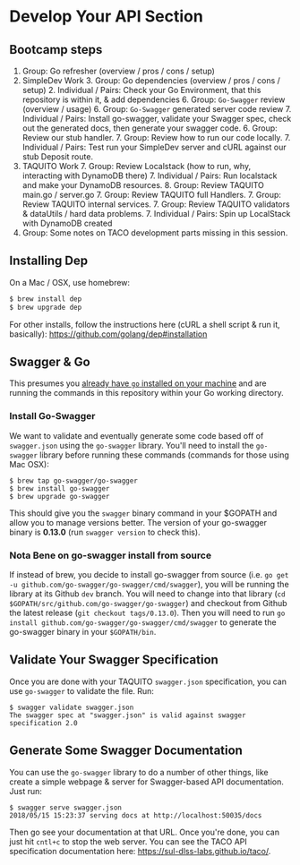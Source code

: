 # Develop Your API Section

## Bootcamp steps

1. Group: Go refresher (overview / pros / cons / setup)
2. SimpleDev Work
    3. Group: Go dependencies (overview / pros / cons / setup)
    2. Individual / Pairs: Check your Go Environment, that this repository is within it, & add dependencies
    6. Group: `Go-Swagger` review (overview / usage)
    6. Group: `Go-Swagger` generated server code review
    7. Individual / Pairs: Install go-swagger, validate your Swagger spec, check out the generated docs, then generate your swagger code.
    6. Group: Review our stub handler.
    7. Group: Review how to run our code locally.
    7. Individual / Pairs: Test run your SimpleDev server and cURL against our stub Deposit route.
6. TAQUITO Work
    7. Group: Review Localstack (how to run, why, interacting with DynamoDB there)
    7. Individual / Pairs: Run localstack and make your DynamoDB resources.
    8. Group: Review TAQUITO main.go / server.go
    7. Group: Review TAQUITO full Handlers.
    7. Group: Review TAQUITO internal services.
    7. Group: Review TAQUITO validators & dataUtils / hard data problems.
    7. Individual / Pairs: Spin up LocalStack with DynamoDB created
 7. Group: Some notes on TACO development parts missing in this session.

## Installing Dep

On a Mac / OSX, use homebrew:

```bash
$ brew install dep
$ brew upgrade dep
```

For other installs, follow the instructions here (cURL a shell script & run it, basically): https://github.com/golang/dep#installation

## Swagger & Go

This presumes you [already have `go` installed on your machine](https://github.com/cmh2166/elag18apis/tree/master#technical-prep) and are running the commands in this repository within your Go working directory.

### Install Go-Swagger

We want to validate and eventually generate some code based off of `swagger.json` using the `go-swagger` library. You'll need to install the `go-swagger` library before running these commands (commands for those using Mac OSX):

```shell
$ brew tap go-swagger/go-swagger
$ brew install go-swagger
$ brew upgrade go-swagger
```

This should give you the `swagger` binary command in your $GOPATH and allow you to manage versions better. The version of your go-swagger binary is **0.13.0** (run `swagger version` to check this).

### Nota Bene on go-swagger install from source

If instead of brew, you decide to install go-swagger from source (i.e. `go get -u github.com/go-swagger/go-swagger/cmd/swagger`), you will be running the library at its Github `dev` branch. You will need to change into that library (`cd $GOPATH/src/github.com/go-swagger/go-swagger`) and checkout from Github the latest release (`git checkout tags/0.13.0`). Then you will need to run `go install github.com/go-swagger/go-swagger/cmd/swagger` to generate the go-swagger binary in your `$GOPATH/bin`.

## Validate Your Swagger Specification

Once you are done with your TAQUITO `swagger.json` specification, you can use `go-swagger` to validate the file. Run:

```shell
$ swagger validate swagger.json
The swagger spec at "swagger.json" is valid against swagger specification 2.0
```

## Generate Some Swagger Documentation

You can use the `go-swagger` library to do a number of other things, like create a simple webpage & server for Swagger-based API documentation. Just run:

```shell
$ swagger serve swagger.json
2018/05/15 15:23:37 serving docs at http://localhost:50035/docs
```

Then go see your documentation at that URL. Once you're done, you can just hit `cntl+c` to stop the web server. You can see the TACO API specification documentation here: https://sul-dlss-labs.github.io/taco/.
